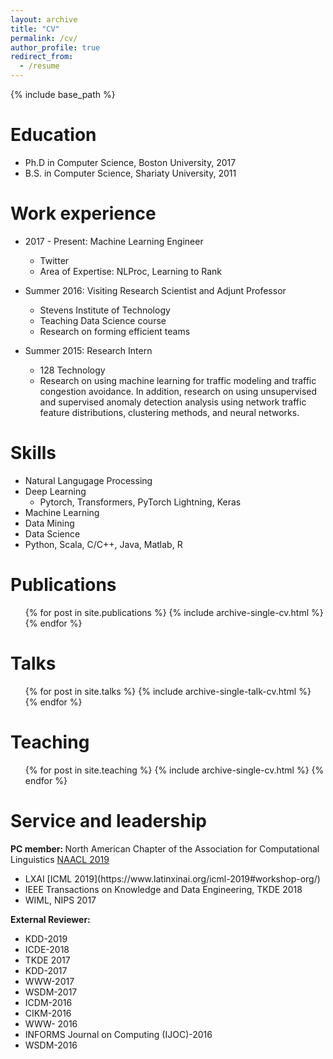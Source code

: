 ```yaml
---
layout: archive
title: "CV"
permalink: /cv/
author_profile: true
redirect_from:
  - /resume
---
```


{% include base_path %}

Education
======
* Ph.D in Computer Science, Boston University, 2017
* B.S. in Computer Science, Shariaty University, 2011

Work experience
======
* 2017 - Present: Machine Learning Engineer
  * Twitter
  * Area of Expertise: NLProc, Learning to Rank

* Summer 2016: Visiting Research Scientist and Adjunt Professor
  * Stevens Institute of Technology  
  * Teaching Data Science course
  * Research on forming efficient teams
  
* Summer 2015: Research Intern
  * 128 Technology  
  * Research on using machine learning for traffic modeling and traffic congestion avoidance. In addition, research on using unsupervised and supervised anomaly detection analysis using network traffic feature distributions, clustering methods, and neural networks.

  
Skills
======
* Natural Langugage Processing
* Deep Learning
  * Pytorch, Transformers, PyTorch Lightning, Keras
* Machine Learning
* Data Mining
* Data Science
* Python, Scala, C/C++, Java, Matlab, R

Publications
======
  <ul>{% for post in site.publications %}
    {% include archive-single-cv.html %}
  {% endfor %}</ul>
  
Talks
======
  <ul>{% for post in site.talks %}
    {% include archive-single-talk-cv.html %}
  {% endfor %}</ul>
  
Teaching
======
  <ul>{% for post in site.teaching %}
    {% include archive-single-cv.html %}
  {% endfor %}</ul>
  
Service and leadership
======
<b> PC member: </b>
North American Chapter of the Association for Computational Linguistics [NAACL 2019](https://naacl2019.org/blog/kudos-reviewers/) 
<ul>
 
<li> LXAI [ICML 2019](https://www.latinxinai.org/icml-2019#workshop-org/) </li>
<li> IEEE Transactions on Knowledge and Data Engineering, TKDE 2018</li>
<li> WIML, NIPS 2017 </li>
</ul>

<b> External Reviewer:</b>
<ul>
<li>KDD-2019</li>
<li>ICDE-2018</li>
<li>TKDE 2017</li>
<li>KDD-2017</li>
<li>WWW-2017</li>
<li>WSDM-2017</li>
<li>ICDM-2016</li>
<li>CIKM-2016</li>
<li>WWW- 2016</li>
<li>INFORMS Journal on Computing (IJOC)-2016</li>
<li>WSDM-2016</li>
</ul>
